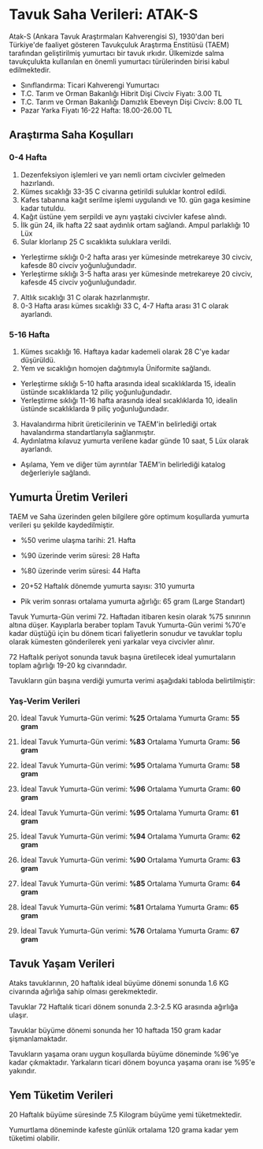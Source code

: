 # Tavuk Saha Verileri: ATAK-S
Atak-S (Ankara Tavuk Araştırmaları Kahverengisi S), 1930'dan beri Türkiye'de faaliyet gösteren Tavukçuluk Araştırma Enstitüsü (TAEM) tarafından geliştirilmiş yumurtacı bir tavuk ırkıdır.
Ülkemizde salma tavukçulukta kullanılan en önemli yumurtacı türülerinden birisi kabul edilmektedir.

- Sınıflandırma: Ticari Kahverengi Yumurtacı
- T.C. Tarım ve Orman Bakanlığı Hibrit Dişi Civciv Fiyatı: 3.00 TL
- T.C. Tarım ve Orman Bakanlığı Damızlık Ebeveyn Dişi Civciv: 8.00 TL
- Pazar Yarka Fiyatı 16-22 Hafta: 18.00-26.00 TL

## Araştırma Saha Koşulları
### 0-4 Hafta
1. Dezenfeksiyon işlemleri ve yarı nemli ortam civcivler gelmeden hazırlandı.
2. Kümes sıcaklığı 33-35 C civarına getirildi suluklar kontrol edildi.
3. Kafes tabanına kağıt serilme işlemi uygulandı ve 10. gün gaga kesimine kadar tutuldu.
4. Kağıt üstüne yem serpildi ve aynı yaştaki civcivler kafese alındı.
5. İlk gün 24, ilk hafta 22 saat aydınlık ortam sağlandı. Ampul parlaklığı 10 Lüx
6. Sular klorlanıp 25 C sıcaklıkta suluklara verildi.
- Yerleştirme sıklığı 0-2 hafta arası yer kümesinde metrekareye 30 civciv, kafesde 80 civciv yoğunluğundadır.
- Yerleştirme sıklığı 3-5 hafta arası yer kümesinde metrekareye 20 civciv, kafesde 45 civciv yoğunluğundadır.
7. Altlık sıcaklığı 31 C olarak hazırlanmıştır.
8. 0-3 Hafta arası kümes sıcaklığı 33 C, 4-7 Hafta arası 31 C olarak ayarlandı.

### 5-16 Hafta
1. Kümes sıcaklığı 16. Haftaya kadar kademeli olarak 28 C'ye kadar düşürüldü.
2. Yem ve sıcaklığın homojen dağıtımıyla Üniformite sağlandı.
- Yerleştirme sıklığı 5-10 hafta arasında ideal sıcaklıklarda 15, idealin üstünde sıcaklıklarda 12 piliç yoğunluğundadır.
- Yerleştirme sıklığı 11-16 hafta arasında ideal sıcaklıklarda 10, idealin üstünde sıcaklıklarda 9 piliç yoğunluğundadır.
3. Havalandırma hibrit üreticilerinin ve TAEM'in belirlediği ortak havalandırma standartlarıyla sağlanmıştır.
4. Aydınlatma kılavuz yumurta verilene kadar günde 10 saat, 5 Lüx olarak ayarlandı.
- Aşılama, Yem ve diğer tüm ayrıntılar TAEM'in belirlediği katalog değerleriyle sağlandı.


## Yumurta Üretim Verileri
TAEM ve Saha üzerinden gelen bilgilere göre optimum koşullarda yumurta verileri şu şekilde kaydedilmiştir.

- %50 verime ulaşma tarihi: 21. Hafta
- %90 üzerinde verim süresi: 28 Hafta
- %80 üzerinde verim süresi: 44 Hafta

- 20+52 Haftalık dönemde yumurta sayısı: 310 yumurta
- Pik verim sonrası ortalama yumurta ağırlığı: 65 gram (Large Standart)


Tavuk Yumurta-Gün verimi 72. Haftadan itibaren kesin olarak %75 sınırının altına düşer.
Kayıplarla beraber toplam Tavuk Yumurta-Gün verimi %70'e kadar düştüğü için bu dönem ticari faliyetlerin sonudur ve tavuklar toplu olarak kümesten gönderilerek yeni yarkalar veya civcivler alınır.

72 Haftalık periyot sonunda tavuk başına üretilecek ideal yumurtaların toplam ağırlığı 19-20 kg civarındadır.

Tavukların gün başına verdiği yumurta verimi aşağıdaki tabloda belirtilmiştir:

### Yaş-Verim Verileri
20. İdeal Tavuk Yumurta-Gün verimi: **%25** Ortalama Yumurta Gramı: **55 gram**
22. İdeal Tavuk Yumurta-Gün verimi: **%83** Ortalama Yumurta Gramı: **56 gram**
24. İdeal Tavuk Yumurta-Gün verimi: **%95** Ortalama Yumurta Gramı: **58 gram**
26. İdeal Tavuk Yumurta-Gün verimi: **%96** Ortalama Yumurta Gramı: **60 gram**
28. İdeal Tavuk Yumurta-Gün verimi: **%95** Ortalama Yumurta Gramı: **61 gram**
30. İdeal Tavuk Yumurta-Gün verimi: **%94** Ortalama Yumurta Gramı: **62 gram**

40. İdeal Tavuk Yumurta-Gün verimi: **%90** Ortalama Yumurta Gramı: **63 gram**
50. İdeal Tavuk Yumurta-Gün verimi: **%85** Ortalama Yumurta Gramı: **64 gram**
60. İdeal Tavuk Yumurta-Gün verimi: **%81** Ortalama Yumurta Gramı: **65 gram**
70. İdeal Tavuk Yumurta-Gün verimi: **%76** Ortalama Yumurta Gramı: **67 gram**


## Tavuk Yaşam Verileri

Ataks tavuklarının, 20 haftalık ideal büyüme dönemi sonunda 1.6 KG civarında ağırlığa sahip olması gerekmektedir.

Tavuklar 72 Haftalık ticari dönem sonunda 2.3-2.5 KG arasında ağırlığa ulaşır.

Tavuklar büyüme dönemi sonunda her 10 haftada 150 gram kadar şişmanlamaktadır.


Tavukların yaşama oranı uygun koşullarda büyüme döneminde %96'ye kadar çıkmaktadır.
Yarkaların ticari dönem boyunca yaşama oranı ise %95'e yakındır.

## Yem Tüketim Verileri
20 Haftalık büyüme süresinde 7.5 Kilogram büyüme yemi tüketmektedir.

Yumurtlama döneminde kafeste günlük ortalama 120 grama kadar yem tüketimi olabilir.





